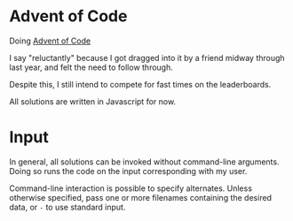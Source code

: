 # Advent of Code

Doing [Advent of Code](http://adventofcode.com)

I say "reluctantly" because I got dragged into it by a friend midway through last year, and felt the need to follow through.

Despite this, I still intend to compete for fast times on the leaderboards.

All solutions are written in Javascript for now.

# Input

In general, all solutions can be invoked without command-line arguments.
Doing so runs the code on the input corresponding with my user.

Command-line interaction is possible to specify alternates.
Unless otherwise specified, pass one or more filenames containing the desired data, or `-` to use standard input.
